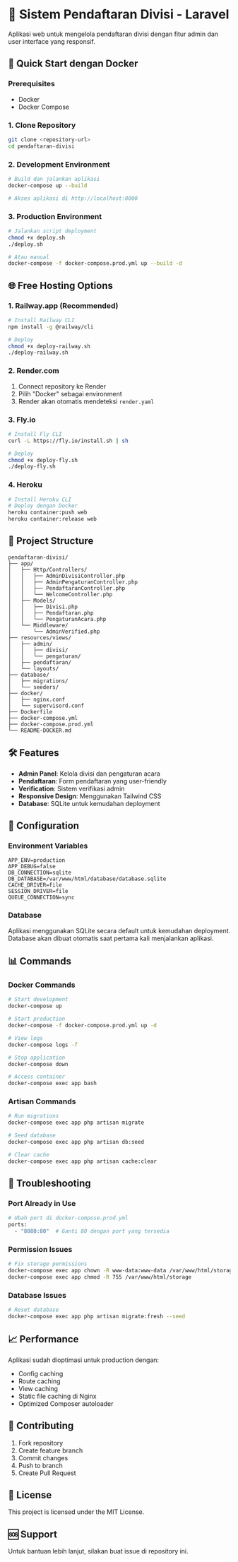 # 🎯 Sistem Pendaftaran Divisi - Laravel

Aplikasi web untuk mengelola pendaftaran divisi dengan fitur admin dan user interface yang responsif.

## 🚀 Quick Start dengan Docker

### Prerequisites
- Docker
- Docker Compose

### 1. Clone Repository
```bash
git clone <repository-url>
cd pendaftaran-divisi
```

### 2. Development Environment
```bash
# Build dan jalankan aplikasi
docker-compose up --build

# Akses aplikasi di http://localhost:8000
```

### 3. Production Environment
```bash
# Jalankan script deployment
chmod +x deploy.sh
./deploy.sh

# Atau manual
docker-compose -f docker-compose.prod.yml up --build -d
```

## 🌐 Free Hosting Options

### 1. Railway.app (Recommended)
```bash
# Install Railway CLI
npm install -g @railway/cli

# Deploy
chmod +x deploy-railway.sh
./deploy-railway.sh
```

### 2. Render.com
1. Connect repository ke Render
2. Pilih "Docker" sebagai environment
3. Render akan otomatis mendeteksi `render.yaml`

### 3. Fly.io
```bash
# Install Fly CLI
curl -L https://fly.io/install.sh | sh

# Deploy
chmod +x deploy-fly.sh
./deploy-fly.sh
```

### 4. Heroku
```bash
# Install Heroku CLI
# Deploy dengan Docker
heroku container:push web
heroku container:release web
```

## 📁 Project Structure

```
pendaftaran-divisi/
├── app/
│   ├── Http/Controllers/
│   │   ├── AdminDivisiController.php
│   │   ├── AdminPengaturanController.php
│   │   ├── PendaftaranController.php
│   │   └── WelcomeController.php
│   ├── Models/
│   │   ├── Divisi.php
│   │   ├── Pendaftaran.php
│   │   └── PengaturanAcara.php
│   └── Middleware/
│       └── AdminVerified.php
├── resources/views/
│   ├── admin/
│   │   ├── divisi/
│   │   └── pengaturan/
│   ├── pendaftaran/
│   └── layouts/
├── database/
│   ├── migrations/
│   └── seeders/
├── docker/
│   ├── nginx.conf
│   └── supervisord.conf
├── Dockerfile
├── docker-compose.yml
├── docker-compose.prod.yml
└── README-DOCKER.md
```

## 🛠️ Features

- **Admin Panel**: Kelola divisi dan pengaturan acara
- **Pendaftaran**: Form pendaftaran yang user-friendly
- **Verification**: Sistem verifikasi admin
- **Responsive Design**: Menggunakan Tailwind CSS
- **Database**: SQLite untuk kemudahan deployment

## 🔧 Configuration

### Environment Variables
```env
APP_ENV=production
APP_DEBUG=false
DB_CONNECTION=sqlite
DB_DATABASE=/var/www/html/database/database.sqlite
CACHE_DRIVER=file
SESSION_DRIVER=file
QUEUE_CONNECTION=sync
```

### Database
Aplikasi menggunakan SQLite secara default untuk kemudahan deployment. Database akan dibuat otomatis saat pertama kali menjalankan aplikasi.

## 📊 Commands

### Docker Commands
```bash
# Start development
docker-compose up

# Start production
docker-compose -f docker-compose.prod.yml up -d

# View logs
docker-compose logs -f

# Stop application
docker-compose down

# Access container
docker-compose exec app bash
```

### Artisan Commands
```bash
# Run migrations
docker-compose exec app php artisan migrate

# Seed database
docker-compose exec app php artisan db:seed

# Clear cache
docker-compose exec app php artisan cache:clear
```

## 🚨 Troubleshooting

### Port Already in Use
```bash
# Ubah port di docker-compose.prod.yml
ports:
  - "8080:80"  # Ganti 80 dengan port yang tersedia
```

### Permission Issues
```bash
# Fix storage permissions
docker-compose exec app chown -R www-data:www-data /var/www/html/storage
docker-compose exec app chmod -R 755 /var/www/html/storage
```

### Database Issues
```bash
# Reset database
docker-compose exec app php artisan migrate:fresh --seed
```

## 📈 Performance

Aplikasi sudah dioptimasi untuk production dengan:
- Config caching
- Route caching
- View caching
- Static file caching di Nginx
- Optimized Composer autoloader

## 🤝 Contributing

1. Fork repository
2. Create feature branch
3. Commit changes
4. Push to branch
5. Create Pull Request

## 📄 License

This project is licensed under the MIT License.

## 🆘 Support

Untuk bantuan lebih lanjut, silakan buat issue di repository ini.
